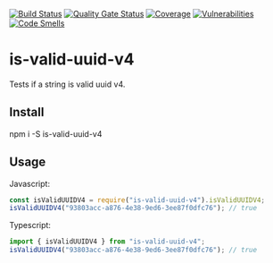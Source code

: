 [![Build Status](https://github.com/jammymalina/is-valid-uuid-v4/actions/workflows/ci.yml/badge.svg)](https://github.com/jammymalina/is-valid-uuid-v4/actions) [![Quality Gate Status](https://sonarcloud.io/api/project_badges/measure?project=jammymalina_is-valid-uuid-v4&metric=alert_status)](https://sonarcloud.io/summary/new_code?id=jammymalina_is-valid-uuid-v4) [![Coverage](https://sonarcloud.io/api/project_badges/measure?project=jammymalina_is-valid-uuid-v4&metric=coverage)](https://sonarcloud.io/summary/new_code?id=jammymalina_is-valid-uuid-v4) [![Vulnerabilities](https://sonarcloud.io/api/project_badges/measure?project=jammymalina_is-valid-uuid-v4&metric=vulnerabilities)](https://sonarcloud.io/summary/new_code?id=jammymalina_is-valid-uuid-v4) [![Code Smells](https://sonarcloud.io/api/project_badges/measure?project=jammymalina_is-valid-uuid-v4&metric=code_smells)](https://sonarcloud.io/summary/new_code?id=jammymalina_is-valid-uuid-v4)

# is-valid-uuid-v4

Tests if a string is valid uuid v4.

## Install

npm i -S is-valid-uuid-v4

## Usage

Javascript:

```javascript
const isValidUUIDV4 = require("is-valid-uuid-v4").isValidUUIDV4;
isValidUUIDV4("93803acc-a876-4e38-9ed6-3ee87f0dfc76"); // true
```

Typescript:

```typescript
import { isValidUUIDV4 } from "is-valid-uuid-v4";
isValidUUIDV4("93803acc-a876-4e38-9ed6-3ee87f0dfc76"); // true
```
